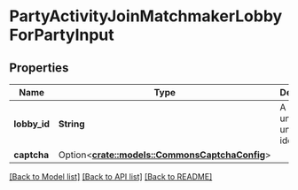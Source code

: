 # PartyActivityJoinMatchmakerLobbyForPartyInput

## Properties

Name | Type | Description | Notes
------------ | ------------- | ------------- | -------------
**lobby_id** | **String** | A universally unique identifier. | 
**captcha** | Option<[**crate::models::CommonsCaptchaConfig**](CommonsCaptchaConfig.md)> |  | [optional]

[[Back to Model list]](../README.md#documentation-for-models) [[Back to API list]](../README.md#documentation-for-api-endpoints) [[Back to README]](../README.md)


